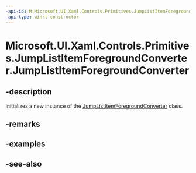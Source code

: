 ```yaml
---
-api-id: M:Microsoft.UI.Xaml.Controls.Primitives.JumpListItemForegroundConverter.#ctor
-api-type: winrt constructor
---
```


<!-- Method syntax
public JumpListItemForegroundConverter()
-->

# Microsoft.UI.Xaml.Controls.Primitives.JumpListItemForegroundConverter.JumpListItemForegroundConverter

## -description
Initializes a new instance of the [JumpListItemForegroundConverter](jumplistitemforegroundconverter.md) class.

## -remarks

## -examples

## -see-also
